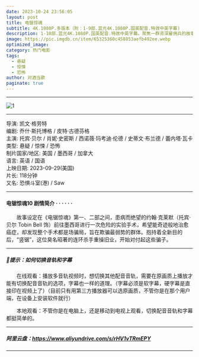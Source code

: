 ```yaml
---
date: 2023-10-24 23:56:05
layout: post
title: 电锯惊魂
subtitle: 4K.1080P.多版本（附：1-9部.蓝光4K.1080P.国英配音.特效中英字幕)
description: 1-10部.蓝光4K.1080P.国英配音.特效中英字幕。聚焦一群资深雇佣兵的故事。讲述了敢死小队最后一次集结，登上外海一艘满载核弹的货轮，开展一场阻止巨轮核弹爆炸的惊天行动...
image: https://pic.imgdb.cn/item/65325360c458853aefb492ee.webp
optimized_image: 
category: 热门电影
tags:
  - 悬疑
  - 惊悚
  - 恐怖
author: 对酒当歌
paginate: true
---
```

---

![1](https://pic.imgdb.cn/item/6532530cc458853aefb3686c.webp)

---

导演: 凯文·格劳特  
编剧: 乔什·斯托博格 / 皮特·古德芬格  
主演: 托宾·贝尔 / 肖妮·史密斯 / 西诺薇·玛考迪·伦德 / 史蒂文·布兰德 / 蕾内塔·瓦卡  
类型: 悬疑 / 惊悚 / 恐怖  
制片国家/地区: 美国 / 墨西哥 / 加拿大  
语言: 英语 / 国语  
上映日期: 2023-09-29(美国)  
片长: 118分钟  
又名: 恐惧斗室(港) / Saw  

---

#### 电锯惊魂10 剧情简介 · · · · · ·

　　故事设定在《电锯惊魂》第一、二部之间，患病而绝望的约翰·克莱默（托宾·贝尔 Tobin Bell 饰）前往墨西哥进行一次危险的实验手术，希望能奇迹般地治愈癌症，却发现整个手术都是场骗局，旨在欺骗最弱势的群体。抱持着全新目的后，“竖锯”，这位臭名昭著的连环杀手重操旧业，开始对付起这些骗子。

---

##### 🔔提示：如何切换音轨和字幕

　　在线观看：播放多音轨视频时，想切换其他配音音轨，需要在原画质上播放才能有切换配音音轨的选项，字幕也一样的道理。（字幕必须是软字幕，硬字幕是直接印在视频上了）（目前只有用第三方播放器可以选原画质，不管你是在那个用户端，在设备上安装软件就行）

　　本地观看：不管你是在电脑上，还是移动到电视上观看，切换配音音轨和字幕都挺简单的。

---

##### 阿里云盘：<https://www.aliyundrive.com/s/rHV1vTRmEPY>

---
